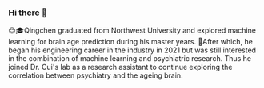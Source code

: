 ### Hi there 👋

😉🎓Qingchen graduated from Northwest University and explored machine learning for brain age prediction during his master years. 🤔After which, he began his engineering career in the industry in 2021 but was still interested in the combination of machine learning and psychiatric research. Thus he joined Dr. Cui's lab as a research assistant to continue exploring the correlation between psychiatry and the ageing brain.
<!--
**QingchenFan/QingchenFan** is a ✨ _special_ ✨ repository because its `README.md` (this file) appears on your GitHub profile.

Here are some ideas to get you started:

- 🔭 I’m currently working on ...
- 🌱 I’m currently learning ...
- 👯 I’m looking to collaborate on ...
- 🤔 I’m looking for help with ...
- 💬 Ask me about ...
- 📫 How to reach me: ...
- 😄 Pronouns: ...
- ⚡ Fun fact: ...
-->
